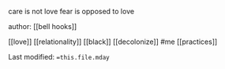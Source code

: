 care is not love
fear is opposed to love





author:  [[bell hooks]]

[[love]]
[[relationality]]
[[black]]
[[decolonize]]
#me
[[practices]]

Last modified: `=this.file.mday`